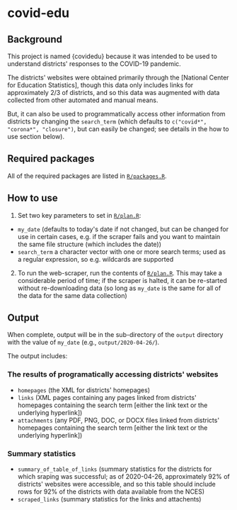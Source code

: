 # covid-edu

## Background

This project is named {covidedu} because it was intended to be used to understand districts' responses to the COVID-19 pandemic.

The districts' websites were obtained primarily through the [National Center for Education Statistics], though this data only includes links for approximately 2/3 of districts, and so this data was augmented with data collected from other automated and manual means.

But, it can also be used to programmatically access other information from districts by changing the `search_term` (which defaults to `c("covid*", "corona*", "closure")`, but can easily be changed; see details in the how to use section below).

## Required packages

All of the required packages are listed in [`R/packages.R`](R/packages.R).

## How to use

1. Set two key parameters to set in [`R/plan.R`](R/plan.R):

- `my_date` (defaults to today's date if not changed, but can be changed for use in certain cases, e.g. if the scraper fails and you want to maintain the same file structure (which includes the date))
- `search_term` a character vector with one or more search terms; used as a regular expression, so e.g. wildcards are supported

2. To run the web-scraper, run the contents of [`R/plan.R`](R/plan.R). This may take a considerable period of time; if the scraper is halted, it can be re-started without re-downloading data (so long as `my_date` is the same for all of the data for the same data collection)

## Output

When complete, output will be in the sub-directory of the `output` directory with the value of `my_date` (e.g., `output/2020-04-26/`). 

The output includes:

### The results of programatically accessing districts' websites

- `homepages` (the XML for districts' homepages)
- `links` (XML pages containing any pages linked from districts' homepages containing the search term [either the link text or the underlying hyperlink])
- `attachments` (any PDF, PNG, DOC, or DOCX files linked from districts' homepages containing the search term [either the link text or the underlying hyperlink])

### Summary statistics

- `summary_of_table_of_links` (summary statistics for the districts for which sraping was successful; as of 2020-04-26, approximately 92% of districts' websites were accessible, and so this table should include rows for 92% of the districts with data available from the NCES)
- `scraped_links` (summary statistics for the links and attachents)
